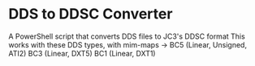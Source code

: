 # DDS to DDSC Converter
A PowerShell script that converts DDS files to JC3's DDSC format
This works with these DDS types, with mim-maps -> BC5 (Linear, Unsigned, ATI2) BC3 (Linear, DXT5) BC1 (Linear, DXT1)
